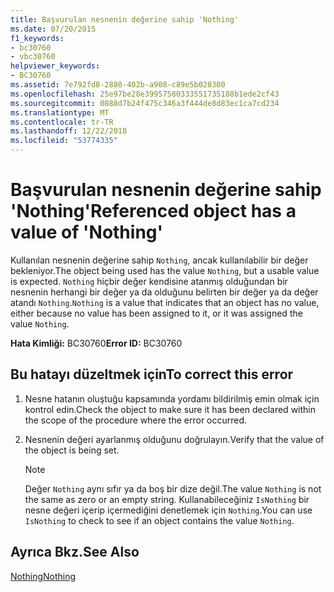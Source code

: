 ```yaml
---
title: Başvurulan nesnenin değerine sahip 'Nothing'
ms.date: 07/20/2015
f1_keywords:
- bc30760
- vbc30760
helpviewer_keywords:
- BC30760
ms.assetid: 7e792fd8-2880-402b-a908-c89e5b028300
ms.openlocfilehash: 25e97be28e39957580333551735188b1ede2cf43
ms.sourcegitcommit: 0888d7b24f475c346a3f444de8d83ec1ca7cd234
ms.translationtype: MT
ms.contentlocale: tr-TR
ms.lasthandoff: 12/22/2018
ms.locfileid: "53774335"
---
```

# <a name="referenced-object-has-a-value-of-nothing"></a><span data-ttu-id="ee9df-102">Başvurulan nesnenin değerine sahip 'Nothing'</span><span class="sxs-lookup"><span data-stu-id="ee9df-102">Referenced object has a value of 'Nothing'</span></span>
<span data-ttu-id="ee9df-103">Kullanılan nesnenin değerine sahip `Nothing`, ancak kullanılabilir bir değer bekleniyor.</span><span class="sxs-lookup"><span data-stu-id="ee9df-103">The object being used has the value `Nothing`, but a usable value is expected.</span></span> <span data-ttu-id="ee9df-104">`Nothing` hiçbir değer kendisine atanmış olduğundan bir nesnenin herhangi bir değer ya da olduğunu belirten bir değer ya da değer atandı `Nothing`.</span><span class="sxs-lookup"><span data-stu-id="ee9df-104">`Nothing` is a value that indicates that an object has no value, either because no value has been assigned to it, or it was assigned the value `Nothing`.</span></span>  
  
 <span data-ttu-id="ee9df-105">**Hata Kimliği:** BC30760</span><span class="sxs-lookup"><span data-stu-id="ee9df-105">**Error ID:** BC30760</span></span>  
  
## <a name="to-correct-this-error"></a><span data-ttu-id="ee9df-106">Bu hatayı düzeltmek için</span><span class="sxs-lookup"><span data-stu-id="ee9df-106">To correct this error</span></span>  
  
1.  <span data-ttu-id="ee9df-107">Nesne hatanın oluştuğu kapsamında yordamı bildirilmiş emin olmak için kontrol edin.</span><span class="sxs-lookup"><span data-stu-id="ee9df-107">Check the object to make sure it has been declared within the scope of the procedure where the error occurred.</span></span>  
  
2.  <span data-ttu-id="ee9df-108">Nesnenin değeri ayarlanmış olduğunu doğrulayın.</span><span class="sxs-lookup"><span data-stu-id="ee9df-108">Verify that the value of the object is being set.</span></span>  
  
    > [!NOTE]
    >  <span data-ttu-id="ee9df-109">Değer `Nothing` aynı sıfır ya da boş bir dize değil.</span><span class="sxs-lookup"><span data-stu-id="ee9df-109">The value `Nothing` is not the same as zero or an empty string.</span></span> <span data-ttu-id="ee9df-110">Kullanabileceğiniz `IsNothing` bir nesne değeri içerip içermediğini denetlemek için `Nothing`.</span><span class="sxs-lookup"><span data-stu-id="ee9df-110">You can use `IsNothing` to check to see if an object contains the value `Nothing`.</span></span>  
  
## <a name="see-also"></a><span data-ttu-id="ee9df-111">Ayrıca Bkz.</span><span class="sxs-lookup"><span data-stu-id="ee9df-111">See Also</span></span>  
 [<span data-ttu-id="ee9df-112">Nothing</span><span class="sxs-lookup"><span data-stu-id="ee9df-112">Nothing</span></span>](../../visual-basic/language-reference/nothing.md)  
 
